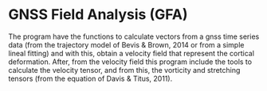 # GNSS Field Analysis (GFA)

The program have the functions to calculate vectors from a gnss time series data (from the trajectory model of Bevis & Brown, 2014 or from a simple lineal fitting) and with this, obtain a velocity field that represent the cortical deformation. After, from the velocity field this program include the tools to calculate the velocity tensor, and from this, the vorticity and stretching tensors (from the equation of Davis & Titus, 2011).
